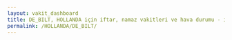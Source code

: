 ```yaml
---
layout: vakit_dashboard
title: DE_BILT, HOLLANDA için iftar, namaz vakitleri ve hava durumu - ilçe/eyalet seç
permalink: /HOLLANDA/DE_BILT/
---
```


<script type="text/javascript">
  var GLOBAL_COUNTRY = 'HOLLANDA';
  var GLOBAL_CITY = 'DE_BILT';
  var GLOBAL_STATE = '';
  var lat = 72;
  var lon = 21;
</script>
